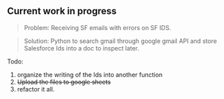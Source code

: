 ## Current work in progress

> Problem: Receiving SF emails with errors on SF IDS.

> Solution: Python to search gmail through google gmail API and store Salesforce Ids into a doc to inspect later.

Todo:
1. organize the writing of the Ids into another function
2. ~~Upload the files to google sheets~~
3. refactor it all.
